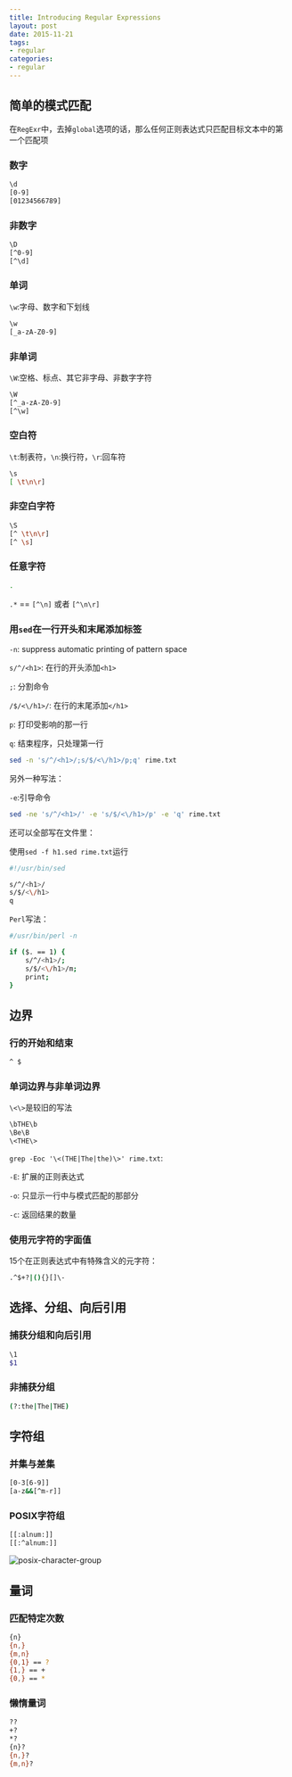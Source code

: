 ```yaml
---
title: Introducing Regular Expressions
layout: post
date: 2015-11-21
tags:
- regular
categories:
- regular
---
```


## 简单的模式匹配

在`RegExr`中，去掉`global`选项的话，那么任何正则表达式只匹配目标文本中的第一个匹配项

### 数字
```bash
\d
[0-9]
[01234566789]
```

### 非数字
```bash
\D
[^0-9]
[^\d]
```

### 单词

`\w`:字母、数字和下划线

```bash
\w
[_a-zA-Z0-9]
```

### 非单词

`\W`:空格、标点、其它非字母、非数字字符

```bash
\W
[^_a-zA-Z0-9]
[^\w]
```

### 空白符

`\t`:制表符，`\n`:换行符，`\r`:回车符

```bash
\s
[ \t\n\r]
```

### 非空白字符

```bash
\S
[^ \t\n\r]
[^ \s]
```

### 任意字符

```bash
.
```

`.*` == `[^\n]` 或者 `[^\n\r]`

### 用`sed`在一行开头和末尾添加标签

`-n`: suppress automatic printing of pattern space

`s/^/<h1>`: 在行的开头添加`<h1>`

`;`: 分割命令

`/$/<\/h1>/`: 在行的末尾添加`</h1>`

`p`: 打印受影响的那一行

`q`: 结束程序，只处理第一行

```bash
sed -n 's/^/<h1>/;s/$/<\/h1>/p;q' rime.txt
```

另外一种写法：

`-e`:引导命令

```bash
sed -ne 's/^/<h1>/' -e 's/$/<\/h1>/p' -e 'q' rime.txt
```

还可以全部写在文件里：

使用`sed -f h1.sed rime.txt`运行

```bash
#!/usr/bin/sed

s/^/<h1>/
s/$/<\/h1>
q
```

`Perl`写法：
```bash
#/usr/bin/perl -n

if ($. == 1) {
	s/^/<h1>/;
	s/$/<\/h1>/m;
	print;
}
```

## 边界

### 行的开始和结束
```bash
^ $
```

### 单词边界与非单词边界

`\<\>`是较旧的写法

```bash
\bTHE\b
\Be\B
\<THE\>
```

`grep -Eoc '\<(THE|The|the)\>' rime.txt`:

`-E`: 扩展的正则表达式

`-o`: 只显示一行中与模式匹配的那部分

`-c`: 返回结果的数量

### 使用元字符的字面值

15个在正则表达式中有特殊含义的元字符：

```bash
.^$+?|(){}[]\-
```

## 选择、分组、向后引用

### 捕获分组和向后引用
```bash
\1
$1
```

### 非捕获分组
```bash
(?:the|The|THE)
```

## 字符组

### 并集与差集

```bash
[0-3[6-9]]
[a-z&&[^m-r]]
```

### POSIX字符组

```bash
[[:alnum:]]
[[:^alnum:]]
```

![posix-character-group](/assets/image/regex/posix-character-group.png)

## 量词

### 匹配特定次数
```bash
{n}
{n,}
{m,n}
{0,1} == ?
{1,} == +
{0,} == *
```

### 懒惰量词
```bash
??
+?
*?
{n}?
{n,}?
{m,n}?
```
